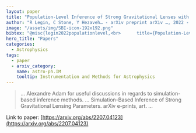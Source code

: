 ```yaml
---
layout: paper
title: "Population-Level Inference of Strong Gravitational Lenses with Neural Network-Based Selection Correction"
author: "R Legin, C Stone, Y Hezaveh… - arXiv preprint arXiv …, 2022 - arxiv.org"
image: "/assets/img/SBI-icon-192x192.png"
bibtex: "@misc{legin2022populationlevel,<br>      title={Population-Level Inference of Strong Gravitational Lenses with Neural Network-Based Selection Correction}, <br>      author={Ronan Legin and Connor Stone and Yashar Hezaveh and Laurence Perreault-Levasseur},<br>      year={2022},<br>      eprint={2207.04123},<br>      archivePrefix={arXiv},<br>      primaryClass={astro-ph.IM}<br>}"
hero_title: "Papers"
categories:
  - Astrophysics
tags:
  - paper
  - arxiv_category:
    name: astro-ph.IM
    tooltip: Instrumentation and Methods for Astrophysics
---
```

>… Alexandre Adam for useful discussions in regards to simulation-based inference methods. … Simulation-Based Inference of Strong Gravitational Lensing Parameters. arXiv e-prints, art. …

Link to paper: [https://arxiv.org/abs/2207.04123](https://arxiv.org/abs/2207.04123)


